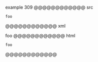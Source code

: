 example 309
@@@@@@@@@@@@ src
``` f&ouml;&ouml;
foo
```
@@@@@@@@@@@@ xml
<?xml version="1.0" encoding="UTF-8"?>
<!DOCTYPE document SYSTEM "CommonMark.dtd">
<document xmlns="http://commonmark.org/xml/1.0">
  <code_block info="föö">foo
</code_block>
</document>
@@@@@@@@@@@@ html
<pre><code class="language-föö">foo
</code></pre>
@@@@@@@@@@@@
